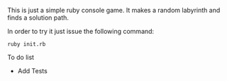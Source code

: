 This is just a simple ruby console game.
It makes a random labyrinth and finds a solution path.

In order to try it just issue the following command:

```
ruby init.rb

```

To do list

  - Add Tests
